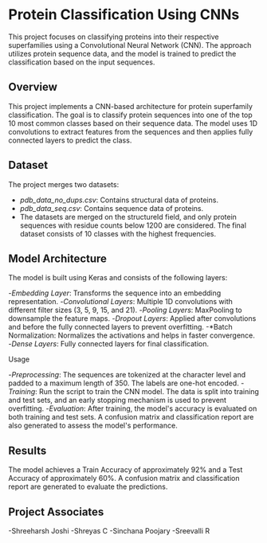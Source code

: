 # Protein Classification Using CNNs
This project focuses on classifying proteins into their respective superfamilies using a Convolutional Neural Network (CNN). The approach utilizes protein sequence data, and the model is trained to predict the classification based on the input sequences.

## Overview
This project implements a CNN-based architecture for protein superfamily classification. The goal is to classify protein sequences into one of the top 10 most common classes based on their sequence data. The model uses 1D convolutions to extract features from the sequences and then applies fully connected layers to predict the class.

## Dataset
The project merges two datasets:

- *pdb_data_no_dups.csv*: Contains structural data of proteins.
- *pdb_data_seq.csv*: Contains sequence data of proteins.
- The datasets are merged on the structureId field, and only protein sequences with residue counts below 1200 are considered. The final dataset consists of 10 classes with the highest frequencies.

## Model Architecture
The model is built using Keras and consists of the following layers:

-*Embedding Layer*: Transforms the sequence into an embedding representation.
-*Convolutional Layers*: Multiple 1D convolutions with different filter sizes (3, 5, 9, 15, and 21).
-*Pooling Layers*: MaxPooling to downsample the feature maps.
-*Dropout Layers*: Applied after convolutions and before the fully connected layers to prevent overfitting.
-*Batch Normalization: Normalizes the activations and helps in faster convergence.
-*Dense Layers*: Fully connected layers for final classification.

Usage

-*Preprocessing*: The sequences are tokenized at the character level and padded to a maximum length of 350. The labels are one-hot encoded.
-*Training*: Run the script to train the CNN model. The data is split into training and test sets, and an early stopping mechanism is used to prevent overfitting.
-*Evaluation*: After training, the model's accuracy is evaluated on both training and test sets. A confusion matrix and classification report are also generated to assess the model's performance.

## Results
The model achieves a Train Accuracy of approximately 92% and a Test Accuracy of approximately 60%. 
A confusion matrix and classification report are generated to evaluate the predictions.

## Project Associates
 -Shreeharsh Joshi
 -Shreyas C
 -Sinchana Poojary
 -Sreevalli R

